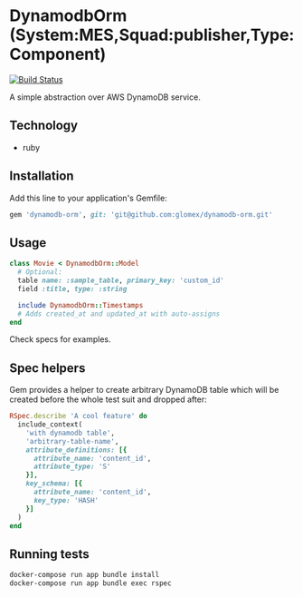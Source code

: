 # DynamodbOrm (System:MES,Squad:publisher,Type:Component)
[![Build Status](https://travis-ci.org/glomex/dynamodb-orm.svg?branch=master)](https://travis-ci.org/glomex/dynamodb-orm)

A simple abstraction over AWS DynamoDB service.

## Technology
* ruby

## Installation

Add this line to your application's Gemfile:

```ruby
gem 'dynamodb-orm', git: 'git@github.com:glomex/dynamodb-orm.git'
```

## Usage

```ruby
class Movie < DynamodbOrm::Model
  # Optional:
  table name: :sample_table, primary_key: 'custom_id'
  field :title, type: :string

  include DynamodbOrm::Timestamps
  # Adds created_at and updated_at with auto-assigns
end
```

Check specs for examples.

## Spec helpers

Gem provides a helper to create arbitrary DynamoDB table which will be created before the whole test suit and dropped after:

```ruby
RSpec.describe 'A cool feature' do
  include_context(
    'with dynamodb table',
    'arbitrary-table-name',
    attribute_definitions: [{
      attribute_name: 'content_id',
      attribute_type: 'S'
    }],
    key_schema: [{
      attribute_name: 'content_id',
      key_type: 'HASH'
    }]
  )
end
```

## Running tests
```sh
docker-compose run app bundle install
docker-compose run app bundle exec rspec
```
